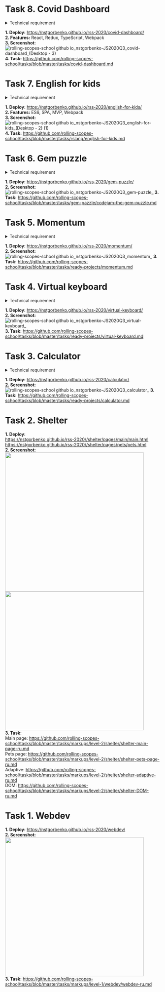 # Task 8. Covid Dashboard
<details>
  <summary>Technical requirement</summary>
  
- Вёрстка, дизайн, UI
- [x] внешний вид приложения соответствует образцу или является его улучшенной версией. Каждый блок информации (таблица, список, карта, график) можно развернуть в полный экран
- [x] для стандартных разрешений экрана монитора до 1024×768 включительно приложение полностью помещается в экран. При меньшем разрешении экрана допускается наличие вертикальной полосы прокрутки
- [x] вёрстка адаптивная. Минимальная ширина страницы, при которой проверяется корректность отображения приложения, 500рх
- Таблица
- [x] в таблице корректно отображаются указанные в описании задания данные за весь период пандемии
- [x] данные можно просматривать за последний день (последнюю возвращаемую API дату)
- [x] данные можно просматривать из расчёта на 100 тыс. населения
- [x] данные можно просматривать для выбранной пользователем страны
- Список
- [x] есть список стран для каждой из которых по умолчанию отображается общее количество случаев заболевания за весь период пандемии
- [x] есть возможность выбрать для отображения в списке любой другой показатель из тех, которые выводятся в таблице. Список стран сортируется по убыванию по выбранному показателю
- [x] работает поиск по названию страны
- [x] возле каждой страны выводится изображение её флага
- Интерактивная карта
- [x] на карте условными обозначениями: цветом или размером маркера указывается интенсивность распространения болезни
- [x] есть возможность выбрать для отображения интенсивности распространения болезни другой показатель из тех, что могут отображаться в таблице
- [x] карта интерактивная, есть возможность пертескивать карту, уменьшать и увеличивать масштаб
- [x] при наведении курсора на страну на карте появляется всплывающая подсказка - название страны и показатель, который в данный момент используется для определения интенсивности распространения болезни
- График
- [x] есть график, который строится по общему количеству случаев заболевания
- [x] есть возможность просмотреть график по любому из выбранных показателей из тех, которые выводятся в таблице
- [x] при наведении курсора на график появляется всплывающая подсказка с датой, соответствующей этой точке графика и данными по этой дате
- [x] есть возможность просмотреть график как для мира в целом, так и для любой выбранной страны
- Бонусные баллы за качество приложения
- [x] оригинальный интересный качественный дизайн приложения
- Требования к коду
- [x] дублирование кода сведено к минимуму, не используются магические числа, используются осмысленные имена переменных и функций, оптимальный размер функций и т.д.
- [x] подключены и используются webpack, eslint, eslint-config-airbnb-base
- [x] приложение разбито на отдельные модули, используются фишки es6 и выше
</details>

**1. Deploy:** https://nstgorbenko.github.io/rss-2020/covid-dashboard/  
**2. Features:** React, Redux, TypeScript, Webpack  
**3. Screenshot:**
![rolling-scopes-school github io_nstgorbenko-JS2020Q3_covid-dashboard_(Desktop - 3)](https://user-images.githubusercontent.com/46898622/103134294-437f9800-46c1-11eb-8496-c107dae99a06.png)  
**4. Task:** https://github.com/rolling-scopes-school/tasks/blob/master/tasks/covid-dashboard.md

# Task 7. English for kids
<details>
  <summary>Technical requirement</summary>
  
- Вёрстка, дизайн, UI главной страницы приложения
- [x] присутствуют все указанные в задании элементы как на мобильной, так и на десктопной версии
- [x] выполнены все описанные требования к оформлению приложения
- Вёрстка, дизайн, UI выезжающего меню
- [x] выполнены все описанные требования к оформлению приложения
- [x] ссылки в меню рабочие и ведут на страницы с категориями слов
- [x] ссылка на текущую страницу внешне отличается от остальных
- [x] выезжающее меню присутствует на всех страницах приложения
- [x] плавная анимация выезжающего меню
- [x] меню закрывается кликом по крестику, кликом по ссылке в меню, кликом в любом месте приложения, кроме самого меню
- Вёрстка, дизайн, UI страницы категории
- [x] присутствуют все указанные в задании элементы как на мобильной, так и на десктопной версии
- [x] выполнены все описанные требования к оформлению приложения
- Режим тренировки
- [x] при клике по карточке звучит произношение слова на английском языке
- [x] на каждой карточке есть кнопка, при клике по которой карточка поворачивается, на обратной стороне указан перевод слова. Когда курсор мыши перемещается за границы карточки, она автоматически поворачивается на лицевую сторону
- Режим игры
- [x] кликом по переключателю Train/Play включается режим игры. В режиме игры указанные выше возможности режима тренировки отключаются, кнопка, при клике по которой карточка переворачивалась, и текст на карточке скрываются. Появляется кнопка "Start game". Размер карточки не изменяется. На карточке остаётся только изображение, которое занимает всю её площадь (если это не противоречит вашему дизайну)
- [x] после клика по кнопке "Start game" звучит английское произношение рандомного слова из тех, что находятся на странице. Для каждой страницы, и для каждой игры рандомные слова генерируются по-новой
- [x] после первого клика по кнопке "Start game" надпись на ней меняется на иконку "Repeat", меняется внешний вид кнопки. При клике по кнопке "Repeat" произношение слова звучит ещё раз
- [x] если пользователь кликнул по активной карточке с неправильным ответом, раздаётся звуковой сигнал "error"
- [x] если пользователь кликнул по активной карточке с правильным ответом, раздаётся звуковой сигнал "correct" и после него звучит произношение рандомного слова из тех, которые ещё не звучали
- [x] карточка с угаданным словом становится неактивной, при этом изменяется её внешний вид. Клики по неактивной карточке звуковыми эффектами не сопровождаются, на счёт игры не влияют
- [x] после начала игры каждый клик по активной карточке является правильным или неправильным ответом. Эти ответы отображаются в виде звёздочек (или других символов) разного цвета в шкале с рейтингом, которая появляется в режиме игры. Если звёздочек слишком много и шкала заполнена ими полностью, предыдущие звёздочки скрываются, а новые продолжают добавляться
- [x] когда угаданы все слова в категории
   - если все слова угаданы правильно, звучит сигнал "success", карточки со словами скрываются, на странице отображается радостный смайлик (или другая картинка)
   - если при угадывании слов были ошибки, звучит сигнал "failure", карточки со словами скрываются, на странице отображается грустный смайлик (или другая картинка) и количество допущенных ошибок.
   - приложение автоматически перенаправляет на главную страницу со списком категорий
- Страница статистики
- [x] страница со статистикой содержит перечень всех категорий, всех слов в каждой категории, перевод каждого слова. Минимальная ширина, при которой страница статистики отображается корректно – 320 рх. Не является ошибкой наличие в таблице со статистикой полосы прокрутки
- [x] возле каждого слова указывается статистика - сколько раз по карточки с данным словом кликали в режиме тренировки, сколько раз данное слово угадывали в режиме игры, сколько ошибок при этом допустили, процент правильных ответов по каждому слову в режиме игры. После перезагрузки приложения статистика сохраняется
- [x] есть возможность сортировки данных по алфавиту, для числовых значений - по их величине. Сортировка может происходить в прямом и обратном порядке и должна охватывать весь диапазон данных
- [x] на странице со статистикой размещены кнопки "Repeat difficult words" и "Reset". Кнопка "Reset" обнуляет статистику. При клике по кнопке "Repeat difficult words" открывается страница изучения слов с наибольшим процентом ошибок аналогичная странице категории. На странице "Repeat difficult words" может размещаться от нуля до восьми слов, в зависимости от того сколько слов угадывалось в режиме игры и при их угадывании были допущены ошибки. После нажатия на кнопку "Reset" количество слов на странице "Repeat difficult words" равно нулю
- Требования к коду
- [x] дублирование кода сведено к минимуму, не используются магические числа, используются осмысленные имена переменных и функций, оптимальный размер функций и т.д.
- [x] подключены и используются webpack, eslint, eslint-config-airbnb-base
- [x] приложение разбито на отдельные модули, используются фишки es6 и выше
</details>

**1. Deploy:** https://nstgorbenko.github.io/rss-2020/english-for-kids/  
**2. Features:** ES6, SPA, MVP, Webpack  
**3. Screenshot:**
![rolling-scopes-school github io_nstgorbenko-JS2020Q3_english-for-kids_(Desktop - 2) (1)](https://user-images.githubusercontent.com/46898622/101351138-2b2a1380-38a1-11eb-94d3-3059010ef566.png)
**4. Task:** https://github.com/rolling-scopes-school/tasks/blob/master/tasks/rslang/english-for-kids.md

# Task 6. Gem puzzle
<details>
  <summary>Technical requirement</summary>
  
- Basic scope
- [x] вёрстка, дизайн, UI
- [x] состояние игрового поля генерируется случайным образом
- [x] при клике по фишке, стоящей рядом с пустой клеткой, фишка перемещается на место пустой клетки
- Advanced scope
- [x] игру можно начать заново без перезагрузки страницы
- [x] отображается время игры и количество ходов
- [x] фишки можно перетягивать мышкой
- [x] реализовано сохранение состояния игры и сохранение 10 лучших результатов с использованием LocalStorage
- [x] реализован выбор размера поля
- [x] звуковое сопровождение передвижения фишек
- Hacker scope
- [x] анимация перемещения пятнашек на поле
- [x] когда игра закончилась, выводится сообщение с затраченным на игру временем и количеством ходов
- [x] вместо цифр используются картинки
- [x] автоматическое, анимированное завершение игры
- Технические
- [x] подключен и используется `eslint`
- [x] подключен и используется `webpack`
</details>

**1. Deploy:** https://nstgorbenko.github.io/rss-2020/gem-puzzle/  
**2. Screenshot:**
![rolling-scopes-school github io_nstgorbenko-JS2020Q3_gem-puzzle_](https://user-images.githubusercontent.com/46898622/104948460-5fc7d980-59ce-11eb-83dd-38ecbe9df69e.png)
**3. Task:** https://github.com/rolling-scopes-school/tasks/blob/master/tasks/gem-pazzle/codejam-the-gem-puzzle.md

# Task 5. Momentum
<details>
  <summary>Technical requirement</summary>
  
- Базовая функциональность
- [x] время выводится в 24-часовом формате, обновляется каждую секунду
- [x] выводится день недели, дата, месяц, например: "Пятница, 25 ноября"
- [x] можно ввести имя пользователя и его цель. Для ввода данных используется клавиша Enter
- [x] имя пользователя и его цель сохраняются в local storage и отображаются после обновления страницы
- [x] фоновое изображение и приветствие изменяются в зависимости от времени суток (утро, день, вечер, ночь)
- [x] при клике в поле ввода текст, который там был, исчезает, если пользователь ничего не ввёл или ввёл пустую строку, текст восстанавливается
- Смена фонового изображения
- [x] фоновые изображения меняются каждый час и выбираются в зависимости от времени суток (утро, день, вечер, ночь)
- [x] есть кнопка, при клике по которой можно пролистать все фоновые изображения за сутки
- [x] изображения пролистываются в том же порядке, в котором они менялись бы в реальном времени (утро, день, вечер, ночь), начиная с того, которое соотвествует текущему времени суток
- [x] при обновлении страницы формируется новый список фоновых изображений на текущие сутки
- [x] при клике по кнопке для обновления фонового изображения происходит плавная смена фоновых изображений, нет ситуации, когда пользователь видит частично загрузившееся изображение
- Цитата дня
- [x] при загрузке приложения выводится цитата или другой короткий текст (высказывание, шутка, анекдот и т.д.)
- [x] при перезагрузке страницы цитата заменяется на другую
- [x] есть кнопка, при клике по которой меняется цитата
- Прогноз погоды
- [x] в приложении есть возможность указать город
- [x] для указанного пользователем города выводится прогноз погоды
- [x] указанный пользователем город сохраняется в local storage и отображается при обновлении страницы. Также отображается прогноз погоды для него
- [x] прогноз погоды включает в себя данные о температуре, относительной влажности воздуха, скорости ветра
- [x] прогноз погоды включает в себя иконку погоды
- [x] если пользователь вводит пустую строку, данные не меняются, отображается прежний прогноз погоды. Если пользователь вводит данные, для которых API погоды не возвращает результат, выводится уведомление об ошибке в человекочитаемом формате
- Адаптивный дизайн
- [x] элемены приложения оптимально занимают площадь страницы
- [x] приложение корректно отображается как на компьютере, так и на мобильных устройствах. Отсутствует горизонтальная полоса прокрутки. Минимальное разрешение экрана, при котором проверяем корректность отображения приложения - 320px
- [x] при смене даты и времени, смене цитаты, смене фонового изображения, содержание страницы не дёргается, размеры блоков остаются прежними, кнопки для смены цитаты и смены фонового изображения остаются на своих местах
- [x] шрифт достаточного размера (не меньше 14рх) и контрастности, хорошо читается на любом фоне
- [x] интерактивность кликабельных элементов не сводится к свойству cursor:pointer. Стили при наведении, фокусе, клике меняются плавно
</details>

**1. Deploy:** https://nstgorbenko.github.io/rss-2020/momentum/  
**2. Screenshot:**
![rolling-scopes-school github io_nstgorbenko-JS2020Q3_momentum_](https://user-images.githubusercontent.com/46898622/104949025-5428e280-59cf-11eb-8459-eaeb396e8baf.png)
**3. Task:** https://github.com/rolling-scopes-school/tasks/blob/master/tasks/ready-projects/momentum.md

# Task 4. Virtual keyboard
<details>
  <summary>Technical requirement</summary>
  
- Базовая функциональность
- [x] при клике мышкой по клавишам с символами, эти символы отображаются в окне ввода текста. Есть клавиша пробел
- [x] есть клавиша CapsLock, переводящая все буквы в верхний регистр. Активное и неактивное состояние клавиши отличаются визуально
- [x] есть клавиша Backspace, удаляющая символы перед курсором. Есть клавиша Enter для перехода на новую строку
- [x] клавиатуру можно скрыть и отобразить на экране
- [x] в окне для ввода текста сохраняются все возможности обычной физической клавиатуры: текст можно набирать, выделять, удалять, добавлять текст в средину строки и т.д. При вводе текста с физической клавиатуры, текст может набираться как на языке виртуальной клавиатуры (предпочтительный вариант), так и на языке, который в данный момент указан в операционной системе
- [x] в окне для ввода текста отображается текущая позиция курсора в виде вертикальной мигающей чёрточки
- Клавиша Shift
- [x] клавиша Shift меняет регистр букв - строчные переводит в заглавные, заглавные (при зажатой CapsLock) переводит в строчные
- [x] клавиша Shift позволяет выводить дополнительные символы вместо цифр и символов основной раскладки
- [x] активное и неактивное состояние клавиши Shift отличаются визуально
- [x] переключение клавиши Shift происходит по клику, аналогично тому, как переключается состояние клавиши CapsLock в исходном проекте
- Смена языка en/ru
- [x] для смены языка добавлена дополнительная клавиша en/ru, при клике по которой происходит переключение между русской и английской раскладкой клавиатуры
- [x] при переключении языка на клавише en/ru отображается установленный в данный момент язык
- [x] при переключении языка на других клавишах клавиатуры отображаются символы выбранного языка, при кликам по ним эти символы выводятся в окно для ввода текста
- [x] при зажатой клавише Shift на клавишах отображаются и в окне для ввода текста выводятся дополнительные символы соответствующей раскладки
- Горизонтальные стрелки для перемещения в пределах строки
- [x] для перемещения в пределах строки добавлены стрелки влево-вправо клики по которым реализуют горизонтальную навигацию курсора. Визуально позиция курсора отображается в виде вертикальной мигающей чёрточки
- [x] после перемещения позиции курсора ввод/удаление текста происходит по текущей позиции курсора в т.ч. внутри строки
- Подсветка клавиш виртуальной клавиатуры при кликах по клавишам физической клавиатуры
- [x] нажатие на клавиши физической клавиатуры подсвечивает соответствующие алфавитно-цифровые клавиши, клавиши с символами, клавишу пробел виртуальной клавиатуры
- [x] символы нажатых алфавитно-цифровых клавиш, клавиш с символами и пробел выводятся в окне для ввода текста
- [x] нажатие на клавиши Shift, CapsLock, Backspace, Enter физической клавиатуры подсвечивает соответствующие клавиши виртуальной клавиатуры, переводит клавиши Shift и CapsLock в активное состояние, производит то же действие, которое происходит при кликах по клавишам Shift, CapsLock, Backspace, Enter мышкой (смена регистра, удаление символа, переход на новую строку и т.д)
- Озвучивание нажатия клавиш
- [x] при печати на виртуальной клавиатуре воспроизводится звук пишущей машинки, или другие звуки. Если звуки воспроизводятся и при печати на реальной клавиатуре, это не является ошибкой
- [x] звуки при печати в русской и английской раскладке отличаются. Предусмотрены уникальные звуки для клавиш Shift, CapsLock, Backspace, Enter
- [x] есть возможность включить и отключить озвучивание нажатия клавиш, для этого на виртуальной клавиатуре предусмотрена отдельная клавиша. Активное и неактивное состояние данной клавиши отличается визуально и переключается кликом
- Клавиатура адаптируется под размер страницы
- [x] размер клавиш виртуальной клавиатуры и шрифта на них адаптируется под размер экрана. Минимальная ширина страницы, при которой проверяется корректность отображения и работы клавиатуры - 500рх
- [x] размер шрифта на клавишах не меньше 14рх, достаточная контрастность шрифта и фона клавиш в активном и неактивном состоянии
- Голосовой ввод текста
- [x] на виртуальной клавиатуре есть отдельная клавиша, при клике по которой можно включить/отключить голосовой ввод текста. Активное и неактивное состояние клавиши отличаются визуально
- [x] если голосовой ввод текста включён, в окне для ввода текста выводится текст, который поступает на устройство записи звука (например, микрофон или стереомикшер) указанное в настройках операционной системы
- [x] язык распознавания голоса en/ru меняется при переключении языка виртуальной клавиатуры
- [x] голосовой ввод текста продолжается до тех пор, пока активна клавиша голосового ввода
</details>

**1. Deploy:** https://nstgorbenko.github.io/rss-2020/virtual-keyboard/  
**2. Screenshot:**
![rolling-scopes-school github io_nstgorbenko-JS2020Q3_virtual-keyboard_](https://user-images.githubusercontent.com/46898622/104950114-280e6100-59d1-11eb-8048-fbab2f83eac0.png)
**3. Task:** https://github.com/rolling-scopes-school/tasks/blob/master/tasks/ready-projects/virtual-keyboard.md

# Task 3. Calculator
<details>
  <summary>Technical requirement</summary>
  
- Базовая функциональность
- [x] `1 + 2 => 3`
- [x] `23 + 69.5 => 92.5`
- [x] `74 * 3 - 5 => 217`
- [x] `2 + 3 => 5 продолжаем ввод 4 => 4` - после равно следующая цифра перезаписывает результат
- [x] есть кнопка, позволяющая очистить результат
- Дополнительные математические операции
- [x] `25 √  => 5` или ` √ 25  => 5` - любой вариант правильный
- [x] `9 √ + 1  => 4` или ` √ 9 + 1  => 4` - любой вариант правильный
- [x] `2 ^ 2 => 4`
- [x] `15 ^ 3 => 3375`
- [x] `10.1 ^ 3 => 1030.301`
- Действия с отрицательными числами
- [x] `-9 / -3  => 3`
- [x] `2 + -2 => 0`
- [x] `2 / -2 => -1`
- [x] `-9 ^ 3   => -729`
- [x] `-9 √  => уведомление об ошибке` или ` √ - 9 => уведомление об ошибке` - любой вариант правильный
- Действия с дробями
- [x] `0.1 + 0.2  => 0.3`
- [x] `0.4 - 0.1 => 0.3`
- [x] `0.0004 + 0.0004 => 0.0008`
- [x] `-0.1 * 0.2 => -0.02`
- [x] `-0.15 + -0.15  => -0.3` - а не - 0.30
</details>

**1. Deploy:** https://nstgorbenko.github.io/rss-2020/calculator/  
**2. Screenshot:**
![rolling-scopes-school github io_nstgorbenko-JS2020Q3_calculator_](https://user-images.githubusercontent.com/46898622/104951338-5ee57680-59d3-11eb-9808-454dfcad7d70.png)
**3. Task:** https://github.com/rolling-scopes-school/tasks/blob/master/tasks/ready-projects/calculator.md

# Task 2. Shelter 
**1. Deploy:**  
https://nstgorbenko.github.io/rss-2020//shelter/pages/main/main.html  
https://nstgorbenko.github.io/rss-2020//shelter/pages/pets/pets.html  
**2. Screenshot:**  
<img src="https://user-images.githubusercontent.com/46898622/104951799-475abd80-59d4-11eb-898f-f5e692517e7a.png" width="450">
<img src="https://user-images.githubusercontent.com/46898622/104951804-4aee4480-59d4-11eb-9d1c-328e49982667.png" width="450">  
**3. Task:**  
Main page: https://github.com/rolling-scopes-school/tasks/blob/master/tasks/markups/level-2/shelter/shelter-main-page-ru.md  
Pets page: https://github.com/rolling-scopes-school/tasks/blob/master/tasks/markups/level-2/shelter/shelter-pets-page-ru.md  
Adaptive: https://github.com/rolling-scopes-school/tasks/blob/master/tasks/markups/level-2/shelter/shelter-adaptive-ru.md  
DOM: https://github.com/rolling-scopes-school/tasks/blob/master/tasks/markups/level-2/shelter/shelter-DOM-ru.md

# Task 1. Webdev 
**1. Deploy:** https://nstgorbenko.github.io/rss-2020/webdev/  
**2. Screenshot:**  
<img src="https://user-images.githubusercontent.com/46898622/104952342-555d0e00-59d5-11eb-9e6a-3f77167cad87.png" width="450">  
**3. Task:** https://github.com/rolling-scopes-school/tasks/blob/master/tasks/markups/level-1/webdev/webdev-ru.md
